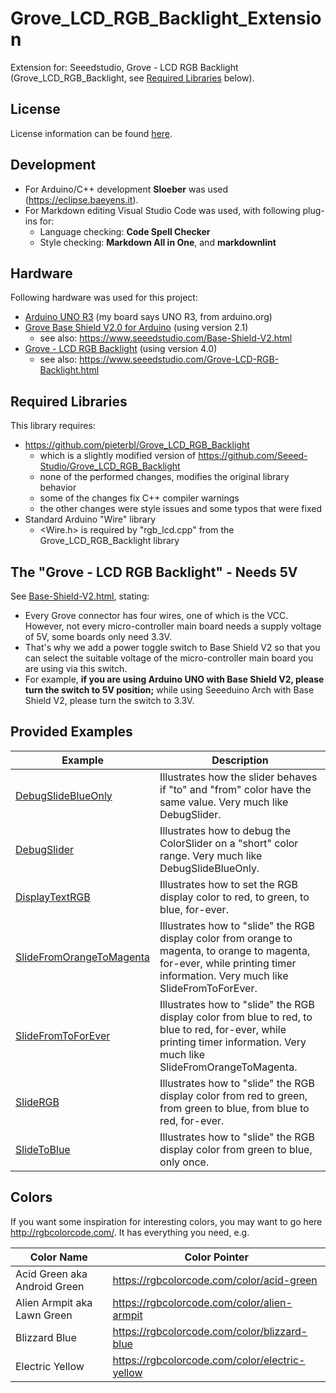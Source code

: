 # Grove\_LCD\_RGB\_Backlight\_Extension

Extension for: Seeedstudio, Grove - LCD RGB Backlight
(Grove\_LCD\_RGB\_Backlight, see [Required Libraries](#required-libraries) below).

## License

License information can be found [here](./LICENSE.md).

## Development

- For Arduino/C++ development **Sloeber** was used (<https://eclipse.baeyens.it>).
- For Markdown editing Visual Studio Code was used, with following plug-ins for:
  - Language checking: **Code Spell Checker**
  - Style checking: **Markdown All in One**, and **markdownlint**

## Hardware

Following hardware was used for this project:

- [Arduino UNO R3](https://www.seeedstudio.com/Arduino-Uno-Rev3-p-2995.html) (my board says UNO R3, from arduino.org)
- [Grove Base Shield V2.0 for Arduino](http://wiki.seeedstudio.com/Base_Shield_V2/) (using version 2.1)
  - see also: <https://www.seeedstudio.com/Base-Shield-V2.html>
- [Grove - LCD RGB Backlight](http://wiki.seeedstudio.com/Grove-LCD_RGB_Backlight/) (using version 4.0)
  - see also: <https://www.seeedstudio.com/Grove-LCD-RGB-Backlight.html>

## Required Libraries

This library requires:

- <https://github.com/pieterbl/Grove_LCD_RGB_Backlight>
  - which is a slightly modified version of <https://github.com/Seeed-Studio/Grove_LCD_RGB_Backlight>
  - none of the performed changes, modifies the original library behavior
  - some of the changes fix C++ compiler warnings
  - the other changes were style issues and some typos that were fixed
- Standard Arduino "Wire" library
  - \<Wire.h\> is required by "rgb\_lcd.cpp" from the Grove\_LCD\_RGB\_Backlight library

## The "Grove - LCD RGB Backlight" - Needs 5V

See [Base-Shield-V2.html](https://www.seeedstudio.com/Base-Shield-V2.html), stating:

- Every Grove connector has four wires, one of which is the VCC. However, not every micro-controller main board needs a supply voltage of 5V, some boards only need 3.3V.
- That's why we add a power toggle switch to Base Shield V2 so that you can select the suitable voltage of the micro-controller main board you are using via this switch.
- For example, **if you are using Arduino UNO with Base Shield V2, please turn the switch to 5V position;** while using Seeeduino Arch with Base Shield V2, please turn the switch to 3.3V.

## Provided Examples

| Example | Description |
| ------- | ----------- |
| [DebugSlideBlueOnly](./examples/DebugSlideBlueOnly/DebugSlideBlueOnly.ino) | Illustrates how the slider behaves if "to" and "from" color have the same value. Very much like DebugSlider. |
| [DebugSlider](./examples/DebugSlider/DebugSlider.ino)                      | Illustrates how to debug the ColorSlider on a "short" color range. Very much like DebugSlideBlueOnly. |
| [DisplayTextRGB](./examples/DisplayTextRGB/DisplayTextRGB.ino)             | Illustrates how to set the RGB display color to red, to green, to blue, for-ever. |
| [SlideFromOrangeToMagenta](./examples/SlideFromOrangeToMagenta/SlideFromOrangeToMagenta.ino) | Illustrates how to "slide" the RGB display color from orange to magenta, to orange to magenta, for-ever, while printing timer information. Very much like SlideFromToForEver. |
| [SlideFromToForEver](./examples/SlideFromToForEver/SlideFromToForEver.ino) | Illustrates how to "slide" the RGB display color from blue to red, to blue to red, for-ever, while printing timer information. Very much like SlideFromOrangeToMagenta.|
| [SlideRGB](./examples/SlideRGB/SlideRGB.ino)                               | Illustrates how to "slide" the RGB display color from red to green, from green to blue, from blue to red, for-ever. |
| [SlideToBlue](./examples/SlideToBlue/SlideToBlue.ino)                      | Illustrates how to "slide" the RGB display color from green to blue, only once. |

## Colors

If you want some inspiration for interesting colors, you may want to go here <http://rgbcolorcode.com/>. It has everything you need, e.g.

| Color Name | Color Pointer |
| ---------- | ------------- |
| Acid Green aka Android Green | <https://rgbcolorcode.com/color/acid-green> |
| Alien Armpit aka Lawn Green | <https://rgbcolorcode.com/color/alien-armpit> |
| Blizzard Blue | <https://rgbcolorcode.com/color/blizzard-blue> |
| Electric Yellow | <https://rgbcolorcode.com/color/electric-yellow> |
